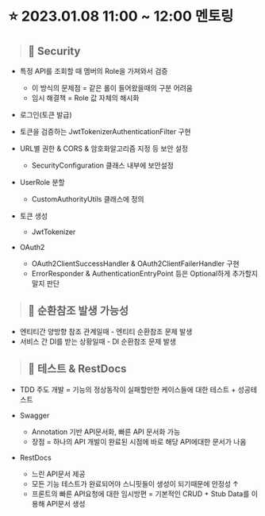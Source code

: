 
# ⭐ 2023.01.08 11:00 ~ 12:00 멘토링

> ## 📌 Security

* 특정 API를 조회할 때 멤버의 Role을 가져와서 검증
  * 이 방식의 문제점 = 같은 롤이 들어왔을때의 구분 어려움
  * 임시 해결책 = Role 값 자체의 해시화

* 로그인(토큰 발급)
* 토큰을 검증하는 JwtTokenizerAuthenticationFilter 구현

* URL별 권한 & CORS & 암호화알고리즘 지정 등 보안 설정
  * SecurityConfiguration 클래스 내부에 보안설정

* UserRole 분할
  * CustomAuthorityUtils 클래스에 정의

* 토큰 생성
  * JwtTokenizer

* OAuth2
  * OAuth2ClientSuccessHandler & OAuth2ClientFailerHandler 구현
  * ErrorResponder & AuthenticationEntryPoint 등은 Optional하게 추가할지 말지 판단


> ## 📌 순환참조 발생 가능성

* 엔티티간 양방향 참조 관계일때 - 엔티티 순환참조 문제 발생
* 서비스 간 DI를 받는 상황일때 - DI 순환참조 문제 발생


> ## 📌 테스트 & RestDocs

* TDD 주도 개발 = 기능의 정상동작이 실패할만한 케이스들에 대한 테스트 + 성공테스트

* Swagger
  * Annotation 기반 API문서화, 빠른 API 문서화 가능
  * 장점 = 하나의 API 개발이 완료된 시점에 바로 해당 API에대한 문서가 나옴

* RestDocs
  * 느린 API문서 제공
  * 모든 기능 테스트가 완료되어야 스니핏들이 생성이 되기때문에 안정성 ↑
  * 프론트의 빠른 API요청에 대한 임시방편 = 기본적인 CRUD + Stub Data를 이용해 API문서 생성